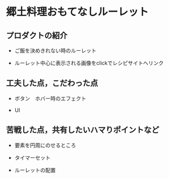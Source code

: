 # 郷土料理おもてなしルーレット

## プロダクトの紹介

- ご飯を決めきれない時のルーレット

- ルーレット中心に表示される画像をclickでレシピサイトへリンク

## 工夫した点，こだわった点

- ボタン　ホバー時のエフェクト

- UI

## 苦戦した点，共有したいハマりポイントなど

- 要素を円周にのせるところ

- タイマーセット

- ルーレットの配置